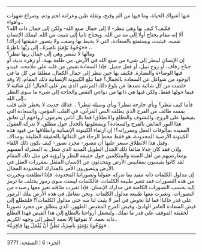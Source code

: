 ------------------------------------------------------------------------

عنها أشواك الحياة، وما فيها من الم وقبح، وثقلة طين وعرامة لحم ودم، وصراع
شهوات وأهواء..  
فكيف؟ كيف بها وهي تنظر- لا إلى جمال صنع الله- ولكن إلى جمال ذات الله؟  
ألا إنه مقام يحتاج أولا إلى مد من الله. ويحتاج ثانيا إلى تثبيت من الله.
ليملك الإنسان نفسه، فيثبت، ويستمتع بالسعادة، التي لا يحيط بها وصف، ولا
يتصور حقيقتها إدراك! «وُجُوهٌ يَوْمَئِذٍ ناضِرَةٌ.. إِلى رَبِّها ناظِرَةٌ» ..  
ومالها لا تتنضر وهي إلى جمال ربها تنظر؟  
إن الإنسان لينظر إلى شيء من صنع الله في الأرض. من طلعة بهية، أو زهرة
ندية، أو جناح رفاف، أو روح نبيل، أو فعل جميل. فإذا السعادة تفيض من قلبه
على ملامحه، فيبدو فيها الوضاءة والنضارة. فكيف بها حين تنظر إلى جمال
الكمال. مطلقا من كل ما في الوجود من شواغل عن السعادة بالجمال؟ فما تبلغ
الكينونة الإنسانية ذلك المقام، إلا وقد خلصت من كل شائبة تصدها عن بلوغ
ذلك المرتقى الذي يعز على الخيال! كل شائبة لا فيما حولها فقط، ولكن فيها
هي ذاتها من دواعي النقص والحاجة إلى شيء ما سوى النظر إلى الله..  
فأما كيف تنظر؟ وبأي جارحة تنظر؟ وبأي وسيلة تنظر؟ .. فذلك حديث لا يخطر
على قلب يمسه طائف من الفرح الذي يطلقه النص القرآني، في القلب المؤمن،
والسعادة التي يفيضها على الروح، والتشوف والتطلع والانطلاق! فما بال أناس
يحرمون أرواحهم أن تعانق هذا النور الفائض بالفرح والسعادة؟ ويشغلونها
بالجدل حول مطلق، لا تدركه العقول المقيدة بمألوفات العقل ومقرراته؟! إن
ارتقاء الكينونة الإنسانية وانطلاقها من قيود هذه الكينونة الأرضية
المحدودة، هو فقط محط الرجاء في التقائها بالحقيقة الطليقة يومذاك. وقبل
هذا الانطلاق سيعز عليها أن تتصور- مجرد تصور- كيف يكون ذلك اللقاء.  
وإذن فقد كان جدلا ضائعا ذلك الجدل الطويل المديد الذي شغل به المعتزلة
أنفسهم ومعارضيهم من أهل السنة والمتكلمين حول حقيقة النظر والرؤية في مثل
ذلك المقام.  
لقد كانوا يقيسون بمقاييس الأرض ويتحدثون عن الإنسان المثقل بمقررات العقل
في الأرض ويتصورون الأمر بالمدارك المحدودة المجال.  
إن مدلول الكلمات ذاته مقيد بما تدركه عقولنا وتصوراتنا المحدودة. فإذا
انطلقت وتحررت من هذه التصورات فقد تتغير طبيعة الكلمات. فالكلمات ليست سوى
رموز يختلف ما ترمز إليه بحسب التصورات الكامنة في مدارك الإنسان. فإذا
تغيرت طاقته تغير معها رصيده من التصورات، وتغيرت معها طبيعة مدلول
الكلمات. ونحن نتعامل في هذه الأرض بتلك الرموز على قدر حالنا! فما لنا
نخوض في أمر لا يثبت لنا منه حتى مدلول الكلمات؟! فلنتطلع إلى فيض السعادة
الغامر الهادئ، وفيض الفرح المقدس الطهور، الذي ينطلق من مجرد تصورنا
لحقيقة الموقف على قدر ما نملك. ولنشغل أرواحنا بالتطلع إلى هذا الفيض فهذا
التطلع ذاته نعمة. لا تفوقها إلا نعمة النظر إلى وجهه الكريم..  
«وَوُجُوهٌ يَوْمَئِذٍ باسِرَةٌ، تَظُنُّ أَنْ يُفْعَلَ بِها فاقِرَةٌ» .

------------------------------------------------------------------------

الجزء: 6 ¦ الصفحة: 3771
